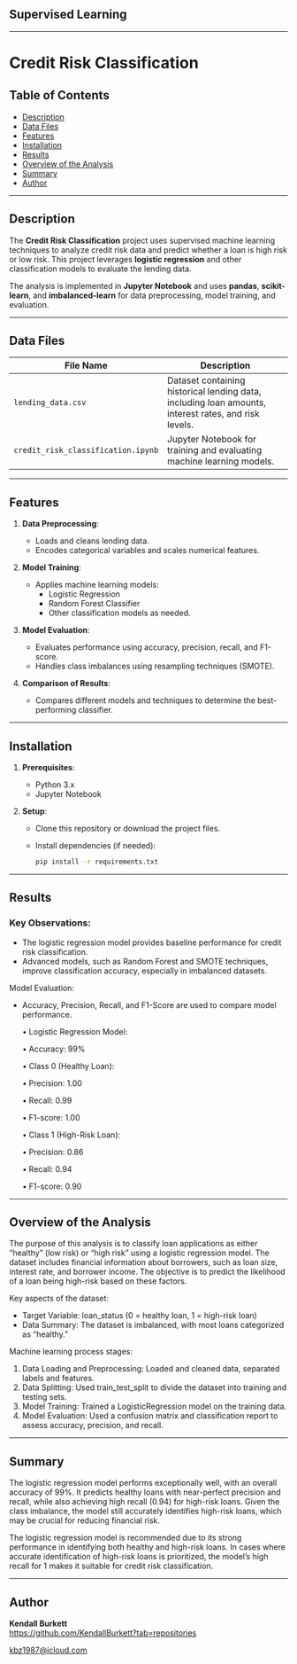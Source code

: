 ## Supervised Learning
---

# Credit Risk Classification

## Table of Contents
- [Description](#description)
- [Data Files](#data-files)
- [Features](#features)
- [Installation](#installation)
- [Results](#results)
- [Overview of the Analysis](#overview-of-the-analysis)
- [Summary](#summary)
- [Author](#author)

---

## Description

The **Credit Risk Classification** project uses supervised machine learning techniques to analyze credit risk data and predict whether a loan is high risk or low risk. This project leverages **logistic regression** and other classification models to evaluate the lending data.

The analysis is implemented in **Jupyter Notebook** and uses **pandas**, **scikit-learn**, and **imbalanced-learn** for data preprocessing, model training, and evaluation.

---

## Data Files

| File Name                   | Description                                      |
|-----------------------------|--------------------------------------------------|
| `lending_data.csv`          | Dataset containing historical lending data, including loan amounts, interest rates, and risk levels. |
| `credit_risk_classification.ipynb` | Jupyter Notebook for training and evaluating machine learning models. |

---

## Features

1. **Data Preprocessing**:
   - Loads and cleans lending data.
   - Encodes categorical variables and scales numerical features.

2. **Model Training**:
   - Applies machine learning models:
     - Logistic Regression
     - Random Forest Classifier
     - Other classification models as needed.

3. **Model Evaluation**:
   - Evaluates performance using accuracy, precision, recall, and F1-score.
   - Handles class imbalances using resampling techniques (SMOTE).

4. **Comparison of Results**:
   - Compares different models and techniques to determine the best-performing classifier.

---

## Installation

1. **Prerequisites**:
   - Python 3.x
   - Jupyter Notebook

2. **Setup**:
   - Clone this repository or download the project files.
     
   - Install dependencies (if needed):
     ```bash
     pip install -r requirements.txt
     ```
---

## Results

### Key Observations:
   - The logistic regression model provides baseline performance for credit risk classification.
   - Advanced models, such as Random Forest and SMOTE techniques, improve classification accuracy, especially in imbalanced datasets.

Model Evaluation:
   - Accuracy, Precision, Recall, and F1-Score are used to compare model performance.

	   •	Logistic Regression Model:

	   •	Accuracy: 99%

	   •	Class 0 (Healthy Loan):

	   •	Precision: 1.00

	   •	Recall: 0.99

	   •	F1-score: 1.00

	   •	Class 1 (High-Risk Loan):

	   •	Precision: 0.86

	   •	Recall: 0.94

	   •	F1-score: 0.90

---

## Overview of the Analysis

The purpose of this analysis is to classify loan applications as either “healthy” (low risk) or “high risk” using a logistic regression model. The dataset includes financial information about borrowers, such as loan size, interest rate, and borrower income. The objective is to predict the likelihood of a loan being high-risk based on these factors.

Key aspects of the dataset:
   - Target Variable: loan_status (0 = healthy loan, 1 = high-risk loan)
   - Data Summary: The dataset is imbalanced, with most loans categorized as “healthy.”

Machine learning process stages:
1.	Data Loading and Preprocessing: Loaded and cleaned data, separated labels and features.
2.	Data Splitting: Used train_test_split to divide the dataset into training and testing sets.
3.	Model Training: Trained a LogisticRegression model on the training data.
4.	Model Evaluation: Used a confusion matrix and classification report to assess accuracy, precision, and recall.
---

## Summary

The logistic regression model performs exceptionally well, with an overall accuracy of 99%. It predicts healthy loans with near-perfect precision and recall, while also achieving high recall (0.94) for high-risk loans. Given the class imbalance, the model still accurately identifies high-risk loans, which may be crucial for reducing financial risk.

The logistic regression model is recommended due to its strong performance in identifying both healthy and high-risk loans. In cases where accurate identification of high-risk loans is prioritized, the model’s high recall for 1 makes it suitable for credit risk classification.

---

## Author

**Kendall Burkett**  
https://github.com/KendallBurkett?tab=repositories
 
kbz1987@icloud.com

